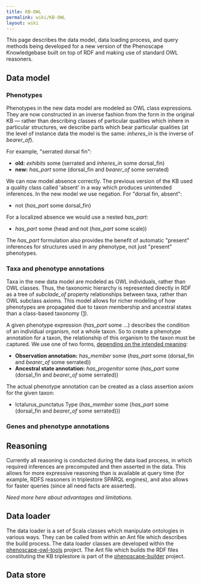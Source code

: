 ```yaml
---
title: KB-OWL
permalink: wiki/KB-OWL
layout: wiki
---
```


This page describes the data model, data loading process, and query
methods being developed for a new version of the Phenoscape
Knowledgebase built on top of RDF and making use of standard OWL
reasoners.

## Data model

### Phenotypes

Phenotypes in the new data model are modeled as OWL class expressions.
They are now constructed in an inverse fashion from the form in the
original KB — rather than describing classes of particular qualities
which inhere in particular structures, we describe parts which bear
particular qualities (at the level of instance data the model is the
same: *inheres_in* is the inverse of *bearer_of*).

For example, "serrated dorsal fin":

- **old:** *exhibits* some (serrated and *inheres_in* some dorsal_fin)
- **new:** *has_part* some (dorsal_fin and *bearer_of* some serrated)

We can now model absence correctly. The previous version of the KB used
a quality class called 'absent' in a way which produces unintended
inferences. In the new model we use negation. For "dorsal fin, absent":

- not (*has_part* some dorsal_fin)

For a localized absence we would use a nested *has_part*:

- *has_part* some (head and not (*has_part* some scale))

The *has_part* formulation also provides the benefit of automatic
"present" inferences for structures used in any phenotype, not just
"present" phenotypes.

### Taxa and phenotype annotations

Taxa in the new data model are modeled as OWL individuals, rather than
OWL classes. Thus, the taxonomic hierarchy is represented directly in
RDF as a tree of *subclade_of* property relationships between taxa,
rather than OWL subclass axioms. This model allows for richer modeling
of how phenotypes are propagated due to taxon membership and ancestral
states than a class-based taxonomy
([1](http://www.mendeley.com/download/public/2280031/4561422715/faae92a74742bc35ceca9b3f5862cb94a4cde61e/dl.pdf)).

A given phenotype expression (*has_part* some ...) describes the
condition of an individual organism, not a whole taxon. So to create a
phenotype annotation for a taxon, the relationship of this organism to
the taxon must be captured. We use one of two forms,
<a href="Semantics_of_phenotype_annotations" class="wikilink"
title="depending on the intended meaning">depending on the intended
meaning</a>:

- **Observation annotation:** *has_member* some (*has_part* some
  (dorsal_fin and *bearer_of* some serrated))
- **Ancestral state annotation:** *has_progenitor* some (*has_part* some
  (dorsal_fin and *bearer_of* some serrated))

The actual phenotype annotation can be created as a class assertion
axiom for the given taxon:

- Ictalurus_punctatus Type (*has_member* some (*has_part* some
  (dorsal_fin and *bearer_of* some serrated)))

### Genes and phenotype annotations

## Reasoning

Currently all reasoning is conducted during the data load process, in
which required inferences are precomputed and then asserted in the data.
This allows for more expressive reasoning than is available at query
time (for example, RDFS reasoners in triplestore SPARQL engines), and
also allows for faster queries (since all need facts are asserted).

*Need more here about advantages and limitations.*

## Data loader

The data loader is a set of Scala classes which manipulate ontologies in
various ways. They can be called from within an Ant file which describes
the build process. The data loader classes are developed within the
[phenoscape-owl-tools](https://github.com/phenoscape/phenoscape-owl-tools)
project. The Ant file which builds the RDF files constituting the KB
triplestore is part of the
[phenoscape-builder](https://github.com/phenoscape/phenoscape-builder)
project.

## Data store

